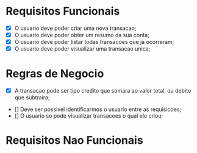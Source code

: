 # Requisitos Funcionais

- [x] O usuario deve poder criar uma nova transacao;
- [x] O usuario deve poder obter um resumo da sua conta;
- [x] O usuario deve poder listar todas transacoes que ja ocorreram;
- [x] O usuario deve poder visualizar uma transacao unica;

# Regras de Negocio

- [x] A transacao pode ser tipo credito que somara ao valor total, ou debito que subtraira;
- [] Deve ser possivel identificarmos o usuario entre as requisicoes;
- [] O usuario so pode visualizar transacoes o qual ele criou;

# Requisitos Nao Funcionais